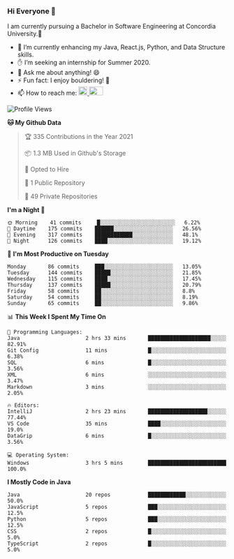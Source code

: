 ### Hi Everyone 👋
I am currently pursuing a Bachelor in Software Engineering at Concordia University.🏫

- 🌱 I’m currently enhancing my Java, React.js, Python, and Data Structure skills.
- ✋ I’m seeking an internship for Summer 2020.
- 💬 Ask me about anything! 😄
- ⚡ Fun fact: I enjoy bouldering! 🧗‍
- 📫 How to reach me: <a href="https://www.linkedin.com/in/siu-tong-ye/" target="_blank"> <img width="20px" width="32" src="https://cdn.jsdelivr.net/npm/simple-icons@v3/icons/linkedin.svg" /> </a> <a href="mailto:SiuTongYe@gmail.com" target="_blank"> <img height="20" width="32" src="https://cdn.jsdelivr.net/npm/simple-icons@v3/icons/gmail.svg" /> </a>

<!--START_SECTION:waka-->
![Profile Views](http://img.shields.io/badge/Profile%20Views-13-blue)

**🐱 My Github Data** 

> 🏆 335 Contributions in the Year 2021
 > 
> 📦 1.3 MB Used in Github's Storage 
 > 
> 💼 Opted to Hire
 > 
> 📜 1 Public Repository 
 > 
> 🔑 49 Private Repositories  
 > 
**I'm a Night 🦉** 

```text
🌞 Morning    41 commits     █░░░░░░░░░░░░░░░░░░░░░░░░   6.22% 
🌆 Daytime    175 commits    ██████░░░░░░░░░░░░░░░░░░░   26.56% 
🌃 Evening    317 commits    ████████████░░░░░░░░░░░░░   48.1% 
🌙 Night      126 commits    ████░░░░░░░░░░░░░░░░░░░░░   19.12%

```
📅 **I'm Most Productive on Tuesday** 

```text
Monday       86 commits     ███░░░░░░░░░░░░░░░░░░░░░░   13.05% 
Tuesday      144 commits    █████░░░░░░░░░░░░░░░░░░░░   21.85% 
Wednesday    115 commits    ████░░░░░░░░░░░░░░░░░░░░░   17.45% 
Thursday     137 commits    █████░░░░░░░░░░░░░░░░░░░░   20.79% 
Friday       58 commits     ██░░░░░░░░░░░░░░░░░░░░░░░   8.8% 
Saturday     54 commits     ██░░░░░░░░░░░░░░░░░░░░░░░   8.19% 
Sunday       65 commits     ██░░░░░░░░░░░░░░░░░░░░░░░   9.86%

```


📊 **This Week I Spent My Time On** 

```text
💬 Programming Languages: 
Java                     2 hrs 33 mins       ████████████████████░░░░░   82.91% 
Git Config               11 mins             █░░░░░░░░░░░░░░░░░░░░░░░░   6.38% 
SQL                      6 mins              █░░░░░░░░░░░░░░░░░░░░░░░░   3.56% 
XML                      6 mins              ░░░░░░░░░░░░░░░░░░░░░░░░░   3.47% 
Markdown                 3 mins              ░░░░░░░░░░░░░░░░░░░░░░░░░   2.05%

🔥 Editors: 
IntelliJ                 2 hrs 23 mins       ███████████████████░░░░░░   77.44% 
VS Code                  35 mins             ████░░░░░░░░░░░░░░░░░░░░░   19.0% 
DataGrip                 6 mins              █░░░░░░░░░░░░░░░░░░░░░░░░   3.56%

💻 Operating System: 
Windows                  3 hrs 5 mins        █████████████████████████   100.0%

```

**I Mostly Code in Java** 

```text
Java                     20 repos            ████████████░░░░░░░░░░░░░   50.0% 
JavaScript               5 repos             ███░░░░░░░░░░░░░░░░░░░░░░   12.5% 
Python                   5 repos             ███░░░░░░░░░░░░░░░░░░░░░░   12.5% 
CSS                      2 repos             █░░░░░░░░░░░░░░░░░░░░░░░░   5.0% 
TypeScript               2 repos             █░░░░░░░░░░░░░░░░░░░░░░░░   5.0%

```



<!--END_SECTION:waka-->
